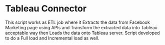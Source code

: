 # Tableau Connector
This script works as ETL job where it Extracts the data from Facebook Marketing page using APIs and Transform the extracted data into Tableau acceptable way then Loads the data onto Tableau server.
Script developed to do a Full load and Incremental load as well.
